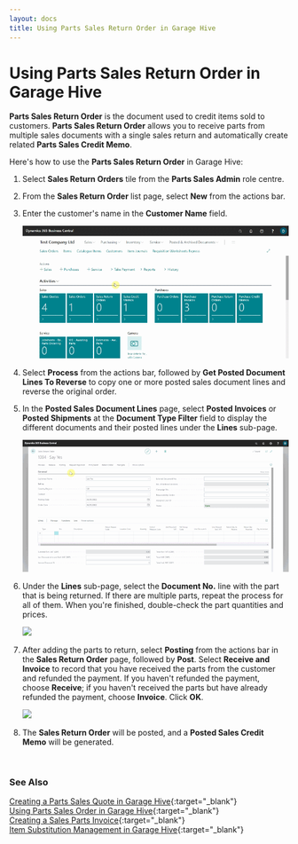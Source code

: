 ```yaml
---
layout: docs
title: Using Parts Sales Return Order in Garage Hive
---
```


# Using Parts Sales Return Order in Garage Hive
**Parts Sales Return Order** is the document used to credit items sold to customers. **Parts Sales Return Order** allows you to receive parts from multiple sales documents with a single sales return and automatically create related **Parts Sales Credit Memo**. 

Here's how to use the **Parts Sales Return Order** in Garage Hive:
1. Select **Sales Return Orders** tile from the **Parts Sales Admin** role centre.
2. From the **Sales Return Order** list page, select **New** from the actions bar.
3. Enter the customer's name in the **Customer Name** field.

   ![](media/garagehive-parts-sales-return-order1.gif)

4. Select **Process** from the actions bar, followed by **Get Posted Document Lines To Reverse** to copy one or more posted sales document lines and reverse the original order.
5. In the **Posted Sales Document Lines** page, select **Posted Invoices** or **Posted Shipments** at the **Document Type Filter** field to display the different documents and their posted lines under the **Lines** sub-page.

   ![](media/garagehive-parts-sales-return-order2.gif)

6. Under the **Lines** sub-page, select the **Document No.** line with the part that is being returned. If there are multiple parts, repeat the process for all of them. When you're finished, double-check the part quantities and prices.

   ![](media/garagehive-parts-sales-return-order3.gif)

7. After adding the parts to return, select **Posting** from the actions bar in the **Sales Return Order** page, followed by **Post**. Select **Receive and Invoice** to record that you have received the parts from the customer and refunded the payment. If you haven't refunded the payment, choose **Receive**; if you haven't received the parts but have already refunded the payment, choose **Invoice**. Click **OK**.

   ![](media/garagehive-parts-sales-return-order4.gif)

8. The **Sales Return Order** will be posted, and a **Posted Sales Credit Memo** will be generated.


<br>

### **See Also**

[Creating a Parts Sales Quote in Garage Hive](garagehive-creating-sales-quote.html){:target="_blank"} \
[Using Parts Sales Order in Garage Hive](garagehive-using-parts-sales-order.html){:target="_blank"} \
[Creating a Sales Parts Invoice](garagehive-creating-sales-invoice.html){:target="_blank"} \
[Item Substitution Management in Garage Hive](garagehive-item-substitution-management.html){:target="_blank"}


